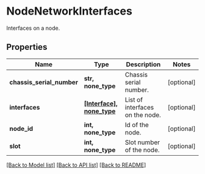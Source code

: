 # NodeNetworkInterfaces

Interfaces on a node.

## Properties
Name | Type | Description | Notes
------------ | ------------- | ------------- | -------------
**chassis_serial_number** | **str, none_type** | Chassis serial number. | [optional] 
**interfaces** | [**[Interface], none_type**](Interface.md) | List of interfaces on the node. | [optional] 
**node_id** | **int, none_type** | Id of the node. | [optional] 
**slot** | **int, none_type** | Slot number of the node. | [optional] 

[[Back to Model list]](../README.md#documentation-for-models) [[Back to API list]](../README.md#documentation-for-api-endpoints) [[Back to README]](../README.md)


